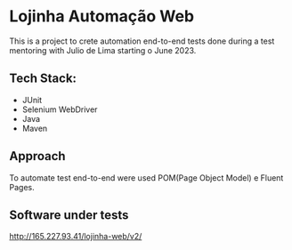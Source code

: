 # Lojinha Automação Web
This is a project to crete automation end-to-end tests done during a test mentoring with Julio de Lima starting o June 2023.

## Tech Stack:
- JUnit
- Selenium WebDriver
- Java
- Maven

## Approach
To automate test end-to-end were used POM(Page Object Model) e Fluent Pages.

## Software under tests
http://165.227.93.41/lojinha-web/v2/
